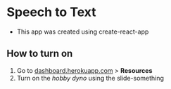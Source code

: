 # Speech to Text
* This app was created using create-react-app

## How to turn on
1. Go to [dashboard.herokuapp.com](dashboard.herokuapp.com) > **Resources**
2. Turn on the *hobby dyno* using the slide-something

